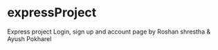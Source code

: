 # expressProject
Express project Login, sign up and account page by Roshan shrestha & Ayush Pokharel
